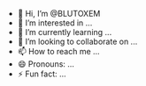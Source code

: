 - 👋 Hi, I’m @BLUTOXEM
- 👀 I’m interested in ...
- 🌱 I’m currently learning ...
- 💞️ I’m looking to collaborate on ...
- 📫 How to reach me ...
- 😄 Pronouns: ...
- ⚡ Fun fact: ...

<!---
BLUTOXEM/BLUTOXEM is a ✨ special ✨ repository because its `README.md` (this file) appears on your GitHub profile.
You can click the Preview link to take a look at your changes.
--->
